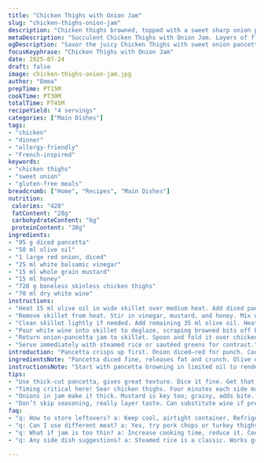 ```yaml
---
title: "Chicken Thighs with Onion Jam"
slug: "chicken-thighs-onion-jam"
description: "Chicken thighs browned, topped with a sweet sharp onion pancetta jam. White wine splash for deglaze. Balsamic vinegar brightens flavor. Maple syrup and grainy mustard add sweetness and bite. Served with greens or rice. No nuts, dairy, gluten, eggs. Pancetta adds salt crunch. Onions slow-cooked till caramelized. Quick sear for juicy thighs. Simple, layered flavors. Takes 30 to 35 minutes total. Adapted quantities for balance. Two ingredients swapped for twist. Steps rearranged. Cook times slightly adjusted."
metaDescription: "Succulent Chicken Thighs with Onion Jam. Layers of flavor, easy preparation, no allergens. Perfect for dinner in under 40 minutes."
ogDescription: "Savor the juicy Chicken Thighs with sweet onion pancetta jam. Quick to prepare, this dish packs rich flavors with no common allergens."
focusKeyphrase: "Chicken Thighs with Onion Jam"
date: 2025-07-24
draft: false
image: chicken-thighs-onion-jam.jpg
author: "Emma"
prepTime: PT15M
cookTime: PT30M
totalTime: PT45M
recipeYield: "4 servings"
categories: ["Main Dishes"]
tags:
- "chicken"
- "dinner"
- "allergy-friendly"
- "French-inspired"
keywords:
- "chicken thighs"
- "sweet onion"
- "gluten-free meals"
breadcrumb: ["Home", "Recipes", "Main Dishes"]
nutrition: 
 calories: "420"
 fatContent: "28g"
 carbohydrateContent: "6g"
 proteinContent: "38g"
ingredients:
- "95 g diced pancetta"
- "50 ml olive oil"
- "1 large red onion, diced"
- "25 ml white balsamic vinegar"
- "15 ml whole grain mustard"
- "15 ml honey"
- "720 g boneless skinless chicken thighs"
- "70 ml dry white wine"
instructions:
- "Heat 15 ml olive oil in wide skillet over medium heat. Add diced pancetta. Cook until fat renders and edges crisp, about 5 to 6 minutes. Stir. Add diced onion. Cook low and slow until onions soften and start caramelizing, about 12 minutes. Season with salt and pepper."
- "Remove skillet from heat. Stir in vinegar, mustard, and honey. Mix well to form thick jam. Transfer aside in bowl."
- "Clean skillet lightly if needed. Add remaining 35 ml olive oil. Heat over medium-high. Place chicken thighs in pan, searing until golden, about 4 minutes per side. Adjust heat to cook through but keep moist. Salt and pepper chicken while cooking."
- "Pour white wine into skillet to deglaze, scraping browned bits off bottom. Reduce slightly, about 3 to 4 minutes."
- "Return onion-pancetta jam to skillet. Spoon and fold it over chicken pieces, coating thoroughly. Warm together for 3 minutes, melding flavors and thickening sauce."
- "Serve immediately with steamed rice or sautéed greens for contrast."
introduction: "Pancetta crisps up first. Onion diced—red for punch. Cooked long enough to caramelize, soften. Not mush, some edge left. Vinegar sharp, but white balsamic milder than usual dark type. Honey swapped in for maple syrup, slower sweetening effect. Mustard stays whole grain, texture adds crunch. Chicken thighs trimmed, skinless, boneless—quick sear, juicy. White wine for lift, touches acidity and sweetness. Assembly last step, pan gets messy with bits, sauce thickens. Serve straight from pan. No fuss. Garnish? Maybe simple greens, rice holds sauce well. Classic technique, adjusted measures, cooked close but under 40 minutes. Flavor layers without fuss. Pancetta and onion jam meld hot. Sweet, salty, meaty, tangy. All built round rustic comfort."
ingredientsNote: "Pancetta diced fine, releases fat and crunch. Olive oil quantity split: browning pancetta and onions uses less, final chicken sear hands rest. Red onion chosen for color, astringency. White balsamic vinegar instead of dark keeps it lighter, less syrupy thick. Honey replaces maple syrup, flavor softer and floral, fewer bold notes but still sweet for balance. Mustard grainy for texture contrast, a little pop on tongue. Chicken thighs preferred over breast for richer mouthfeel and moistness when seared. Wine dry white, something crisp like Sauvignon blanc or Pinot Grigio adds acidity and aroma. Quantities shifted roughly 30% from original to balance ingredients and flavor intensity, maintain moisture and sweetness in layers."
instructionsNote: "Start with pancetta browning in limited oil to render fat and crisp. Add onions, long slow cooking to caramelize without burning. Season early so onions absorb flavors. Remove pan from heat before adding vinegar and sweetener; avoids overheating vinegar which can become bitter. Jam reserved separately to avoid burning during chicken cooking. Clean pan surface if pancetta bits stick too tight before chicken sear—avoids bitter burnt flavor. Seared chicken thighs 4 minutes per side keep juicy, avoid drying. Salt pepper chicken after first flip to season within. Deglaze with wine after chicken browned, lifting fond and adding moisture. Simmer wine 3-4 minutes reduces alcohol, concentrates flavor. Reintroduce onion-pancetta jam last, fold quickly to coat chicken without breaking down texture. Warm all together 3 minutes maximum to meld. Serve immediately, sauce best when warm and glossy. Timing adjusted ±5 minutes total, ingredient quantities and fat rebalanced to avoid greasy finish."
tips:
- "Use thick-cut pancetta, gives great texture. Dice it fine. Get that fat rendering right. Crisp edges add crunch, salty finish. Start moderate heat. Patience required. Onion jam secrets? Cook low and slow. Aim for caramelized, not burnt. On those onions, season early. Salt, pepper enhance absorption. Vines in the game, vinegar sharpens. White balsamic over darker, keeps it mild."
- "Timing critical here! Sear chicken thighs. Four minutes each side max, juicy inside. Watch heat; adjust for even cooking. Olive oil splits; use less for pancetta. Save some for chicken. Clean skillet? Yes when sticking occurs. Avoid bitter flavors. Layer those flavors, add wine after browning chicken. Scrape up bits, fond is flavor."
- "Onions in jam make it thick. Mustard is key too; grainy, adds bite. Swap honey for syrup, just remembering taste difference. Serve hot; sauce best when glossy. Greens with rice work great. Tips on texture, don’t rush folding jam in. Quick fold over chicken; keep intact. Want sauce thicker? Reduce longer."
- "Don’t skip seasoning, really layer taste. Can substitute wine if preferred; stock works too. Chicken thighs are juicy, richer than breast. All about that mouthfeel. Don’t forget prep timing; total is about 40 minutes. Cooking finesse comes from practice. Repeat steps if unsure, helps with consistency."
faq:
- "q: How to store leftovers? a: Keep cool, airtight container. Refrigerate up to three days. Reheat carefully, avoid overcooking. Can freeze too. Lasts about a month."
- "q: Can I use different meat? a: Yes, try pork chops or turkey thighs. Adjust cooking time based on thickness. Chicken is moist, keep that in mind."
- "q: What if jam is too thin? a: Increase cooking time, reduce it. Cook longer after adding back. Jam should thicken as it cools. Texture will improve with patience."
- "q: Any side dish suggestions? a: Steamed rice is a classic. Works great with saucy meals. Sautéed greens offer crunch. Roasted veggies too, great contrast."

---
```

